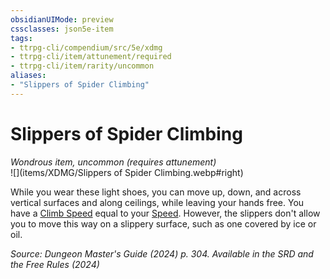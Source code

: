 ```yaml
---
obsidianUIMode: preview
cssclasses: json5e-item
tags:
- ttrpg-cli/compendium/src/5e/xdmg
- ttrpg-cli/item/attunement/required
- ttrpg-cli/item/rarity/uncommon
aliases: 
- "Slippers of Spider Climbing"
---
```

# Slippers of Spider Climbing
*Wondrous item, uncommon (requires attunement)*  
![](items/XDMG/Slippers of Spider Climbing.webp#right)


While you wear these light shoes, you can move up, down, and across vertical surfaces and along ceilings, while leaving your hands free. You have a [Climb Speed](/3-Mechanics/CLI/variant-rules/climb-speed-xphb.md) equal to your [Speed](/3-Mechanics/CLI/variant-rules/speed-xphb.md). However, the slippers don't allow you to move this way on a slippery surface, such as one covered by ice or oil.

*Source: Dungeon Master's Guide (2024) p. 304. Available in the <span title='Systems Reference Document (5.2)'>SRD</span> and the Free Rules (2024)*